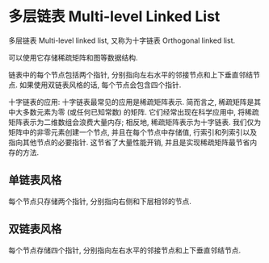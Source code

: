 # 多层链表 Multi-level Linked List

多层链表 Multi-level linked list, 又称为十字链表 Orthogonal linked list.

可以使用它存储稀疏矩阵和图等数据结构.

链表中的每个节点包括两个指针, 分别指向左右水平的邻接节点和上下垂直邻结节点.
如果使用双链表风格的话, 每个节点会包含四个指针.

十字链表的应用:
十字链表最常见的应用是稀疏矩阵表示. 简而言之, 稀疏矩阵是其中大多数元素为零 (或任何已知常数) 的矩阵.
它们经常出现在科学应用中, 将稀疏矩阵表示为二维数组会浪费大量内存; 相反地, 稀疏矩阵表示为十字链表.
我们仅为矩阵中的非零元素创建一个节点, 并且在每个节点中存储值, 行索引和列索引以及指向其他节点的必要指针.
这节省了大量性能开销, 并且是实现稀疏矩阵最节省内存的方法.

## 单链表风格

每个节点只存储两个指针, 分别指向右侧和下层相邻的节点.

## 双链表风格

每个节点存储四个指针, 分别指向左右水平的邻接节点和上下垂直邻结节点.